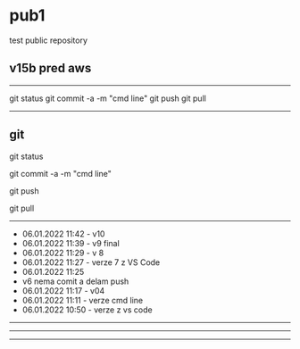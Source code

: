 # pub1

test public repository

## v15b pred aws

--------------------------------------------------------------------------------

git status
git commit -a  -m "cmd line"
git push
git pull



--------------------------------------------------------------------------------
## git
git status

git commit -a  -m "cmd line"

git push

git pull

--------------------------------------------------------------------------------
- 06.01.2022 11:42 - v10
- 06.01.2022 11:39 - v9 final
- 06.01.2022 11:29 - v 8
- 06.01.2022 11:27 - verze 7 z VS Code
- 06.01.2022 11:25
- v6 nema comit a delam push
- 06.01.2022 11:17 - v04
- 06.01.2022 11:11 - verze cmd line
- 06.01.2022 10:50 - verze z vs code
--------------------------------------------------------------------------------
--------------------------------------------------------------------------------
--------------------------------------------------------------------------------
